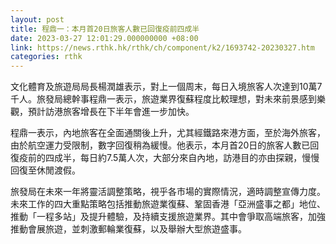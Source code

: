 ```yaml
---
layout: post
title: 程鼎一：本月首20日旅客人數已回復疫前四成半
date: 2023-03-27 12:01:29.000000000 +08:00
link: https://news.rthk.hk/rthk/ch/component/k2/1693742-20230327.htm
categories: rthk
---
```


文化體育及旅遊局局長楊潤雄表示，對上一個周末，每日入境旅客人次達到10萬7千人。旅發局總幹事程鼎一表示，旅遊業界復蘇程度比較理想，對未來前景感到樂觀，預計訪港旅客增長在下半年會進一步加快。

程鼎一表示，內地旅客在全面通關後上升，尤其經鐵路來港方面，至於海外旅客，由於航空運力受限制，數字回復稍為緩慢。他表示，本月首20日的旅客人數已回復疫前的四成半，每日約7.5萬人次，大部分來自內地，訪港目的亦由探親，慢慢回復至休閒渡假。

旅發局在未來一年將靈活調整策略，視乎各市場的實際情況，適時調整宣傳力度。未來工作的四大重點策略包括推動旅遊業復蘇、鞏固香港「亞洲盛事之都」地位、推動「一程多站」及提升體驗，及持續支援旅遊業界。其中會爭取高端旅客，加強推動會展旅遊，並刺激郵輪業復蘇，以及舉辦大型旅遊盛事。
